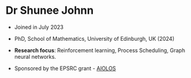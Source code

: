 # Dr Shunee Johnn

- Joined in July 2023

- PhD, School of Mathematics, University of Edinburgh, UK (2024)

- **Research focus**: Reinforcement learning, Process Scheduling, Graph neural networks.

- Sponsored by the EPSRC grant - [AIOLOS](https://gow.epsrc.ukri.org/NGBOViewGrant.aspx?GrantRef=EP/T022930/1)
